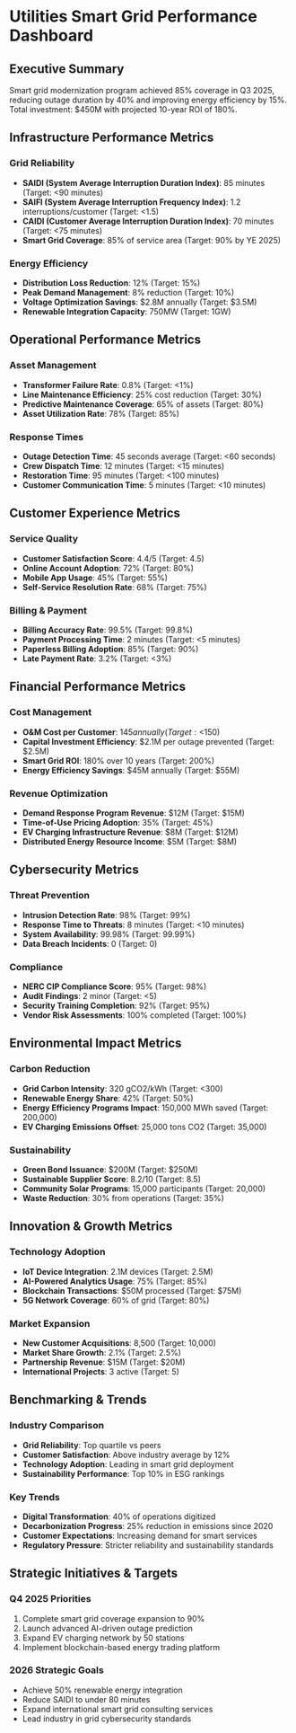 # Utilities Smart Grid Performance Dashboard

## Executive Summary
Smart grid modernization program achieved 85% coverage in Q3 2025, reducing outage duration by 40% and improving energy efficiency by 15%. Total investment: $450M with projected 10-year ROI of 180%.

## Infrastructure Performance Metrics

### Grid Reliability
- **SAIDI (System Average Interruption Duration Index)**: 85 minutes (Target: <90 minutes)
- **SAIFI (System Average Interruption Frequency Index)**: 1.2 interruptions/customer (Target: <1.5)
- **CAIDI (Customer Average Interruption Duration Index)**: 70 minutes (Target: <75 minutes)
- **Smart Grid Coverage**: 85% of service area (Target: 90% by YE 2025)

### Energy Efficiency
- **Distribution Loss Reduction**: 12% (Target: 15%)
- **Peak Demand Management**: 8% reduction (Target: 10%)
- **Voltage Optimization Savings**: $2.8M annually (Target: $3.5M)
- **Renewable Integration Capacity**: 750MW (Target: 1GW)

## Operational Performance Metrics

### Asset Management
- **Transformer Failure Rate**: 0.8% (Target: <1%)
- **Line Maintenance Efficiency**: 25% cost reduction (Target: 30%)
- **Predictive Maintenance Coverage**: 65% of assets (Target: 80%)
- **Asset Utilization Rate**: 78% (Target: 85%)

### Response Times
- **Outage Detection Time**: 45 seconds average (Target: <60 seconds)
- **Crew Dispatch Time**: 12 minutes (Target: <15 minutes)
- **Restoration Time**: 95 minutes (Target: <100 minutes)
- **Customer Communication Time**: 5 minutes (Target: <10 minutes)

## Customer Experience Metrics

### Service Quality
- **Customer Satisfaction Score**: 4.4/5 (Target: 4.5)
- **Online Account Adoption**: 72% (Target: 80%)
- **Mobile App Usage**: 45% (Target: 55%)
- **Self-Service Resolution Rate**: 68% (Target: 75%)

### Billing & Payment
- **Billing Accuracy Rate**: 99.5% (Target: 99.8%)
- **Payment Processing Time**: 2 minutes (Target: <5 minutes)
- **Paperless Billing Adoption**: 85% (Target: 90%)
- **Late Payment Rate**: 3.2% (Target: <3%)

## Financial Performance Metrics

### Cost Management
- **O&M Cost per Customer**: $145 annually (Target: <$150)
- **Capital Investment Efficiency**: $2.1M per outage prevented (Target: $2.5M)
- **Smart Grid ROI**: 180% over 10 years (Target: 200%)
- **Energy Efficiency Savings**: $45M annually (Target: $55M)

### Revenue Optimization
- **Demand Response Program Revenue**: $12M (Target: $15M)
- **Time-of-Use Pricing Adoption**: 35% (Target: 45%)
- **EV Charging Infrastructure Revenue**: $8M (Target: $12M)
- **Distributed Energy Resource Income**: $5M (Target: $8M)

## Cybersecurity Metrics

### Threat Prevention
- **Intrusion Detection Rate**: 98% (Target: 99%)
- **Response Time to Threats**: 8 minutes (Target: <10 minutes)
- **System Availability**: 99.98% (Target: 99.99%)
- **Data Breach Incidents**: 0 (Target: 0)

### Compliance
- **NERC CIP Compliance Score**: 95% (Target: 98%)
- **Audit Findings**: 2 minor (Target: <5)
- **Security Training Completion**: 92% (Target: 95%)
- **Vendor Risk Assessments**: 100% completed (Target: 100%)

## Environmental Impact Metrics

### Carbon Reduction
- **Grid Carbon Intensity**: 320 gCO2/kWh (Target: <300)
- **Renewable Energy Share**: 42% (Target: 50%)
- **Energy Efficiency Programs Impact**: 150,000 MWh saved (Target: 200,000)
- **EV Charging Emissions Offset**: 25,000 tons CO2 (Target: 35,000)

### Sustainability
- **Green Bond Issuance**: $200M (Target: $250M)
- **Sustainable Supplier Score**: 8.2/10 (Target: 8.5)
- **Community Solar Programs**: 15,000 participants (Target: 20,000)
- **Waste Reduction**: 30% from operations (Target: 35%)

## Innovation & Growth Metrics

### Technology Adoption
- **IoT Device Integration**: 2.1M devices (Target: 2.5M)
- **AI-Powered Analytics Usage**: 75% (Target: 85%)
- **Blockchain Transactions**: $50M processed (Target: $75M)
- **5G Network Coverage**: 60% of grid (Target: 80%)

### Market Expansion
- **New Customer Acquisitions**: 8,500 (Target: 10,000)
- **Market Share Growth**: 2.1% (Target: 2.5%)
- **Partnership Revenue**: $15M (Target: $20M)
- **International Projects**: 3 active (Target: 5)

## Benchmarking & Trends

### Industry Comparison
- **Grid Reliability**: Top quartile vs peers  
- **Customer Satisfaction**: Above industry average by 12%
- **Technology Adoption**: Leading in smart grid deployment
- **Sustainability Performance**: Top 10% in ESG rankings

### Key Trends
- **Digital Transformation**: 40% of operations digitized
- **Decarbonization Progress**: 25% reduction in emissions since 2020
- **Customer Expectations**: Increasing demand for smart services
- **Regulatory Pressure**: Stricter reliability and sustainability standards

## Strategic Initiatives & Targets

### Q4 2025 Priorities
1. Complete smart grid coverage expansion to 90%
2. Launch advanced AI-driven outage prediction
3. Expand EV charging network by 50 stations
4. Implement blockchain-based energy trading platform

### 2026 Strategic Goals
- Achieve 50% renewable energy integration
- Reduce SAIDI to under 80 minutes
- Expand international smart grid consulting services
- Lead industry in grid cybersecurity standards